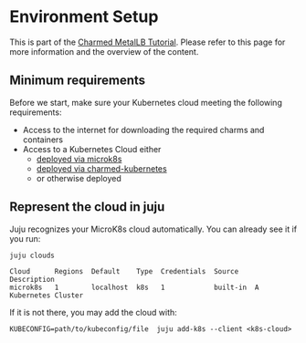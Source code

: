 # Environment Setup

This is part of the [Charmed MetalLB Tutorial](/t/charmed-metalb-tutorial-overview/11359?channel=1.28/stable). Please refer to this page for more information and the overview of the content.

## Minimum requirements
Before we start, make sure your Kubernetes cloud meeting the following requirements:
- Access to the internet for downloading the required charms and containers
- Access to a Kubernetes Cloud either 
  * [deployed via microk8s](https://juju.is/docs/juju/get-started-with-juju#heading--prepare-your-cloud)
  * [deployed via charmed-kubernetes](https://ubuntu.com/kubernetes/docs/quickstart)
  * or otherwise deployed

## Represent the cloud in juju
Juju recognizes your MicroK8s cloud automatically. You can already see it if you run:
```shell
juju clouds
```

```
Cloud      Regions  Default    Type  Credentials  Source    Description
microk8s   1        localhost  k8s   1            built-in  A Kubernetes Cluster
```

If it is not there, you may add the cloud with:
```shell
KUBECONFIG=path/to/kubeconfig/file  juju add-k8s --client <k8s-cloud>
```